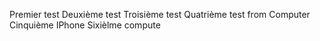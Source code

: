 Premier test
Deuxième test
Troisième test
Quatrième test from Computer
Cinquième IPhone
Sixièlme compute
